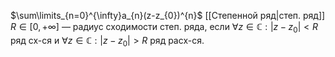 $\sum\limits_{n=0}^{\infty}a_{n}(z-z_{0})^{n}$ [[Степенной ряд|степ. ряд]]
$R \in[0, +\infty]$ — радиус сходимости степ. ряда, если $\forall z \in \mathbb{C}: |z-z_{0}|<R$ ряд сх-ся и $\forall z \in \mathbb{C}: |z-z_{0}|>R$ ряд расх-ся.